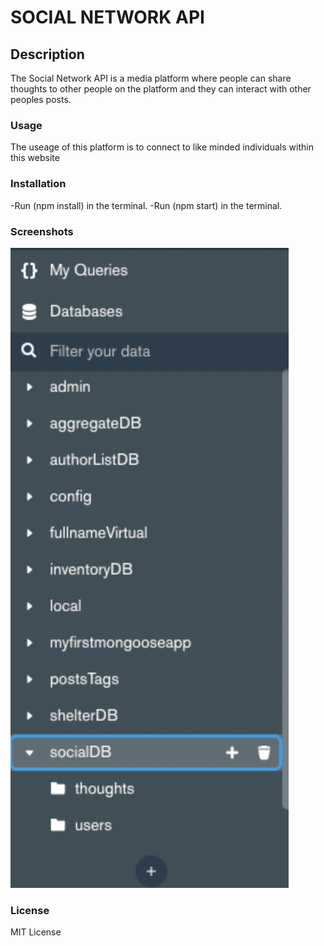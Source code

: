 # SOCIAL NETWORK API

## Description
The Social Network API is a media platform where people can share thoughts to other people on the platform and they can interact with other peoples posts.

### Usage
The useage of this platform is to connect to like minded individuals within this website

### Installation
-Run (npm install) in the terminal.
-Run (npm start) in the terminal.

### Screenshots
<img src="./Assets/mongo.png">

### License
MIT License
